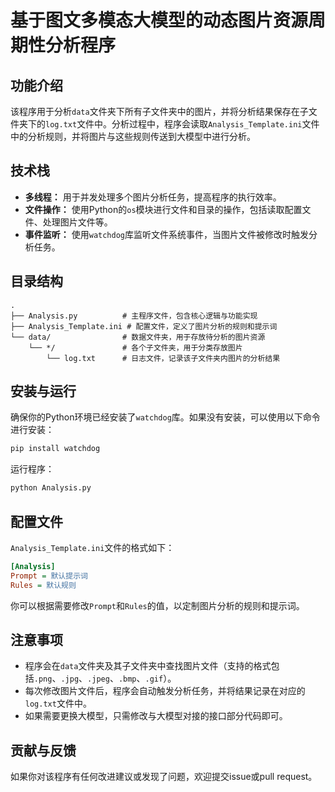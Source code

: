 # 基于图文多模态大模型的动态图片资源周期性分析程序

## 功能介绍
该程序用于分析`data`文件夹下所有子文件夹中的图片，并将分析结果保存在子文件夹下的`log.txt`文件中。分析过程中，程序会读取`Analysis_Template.ini`文件中的分析规则，并将图片与这些规则传送到大模型中进行分析。

## 技术栈
- **多线程：** 用于并发处理多个图片分析任务，提高程序的执行效率。
- **文件操作：** 使用Python的`os`模块进行文件和目录的操作，包括读取配置文件、处理图片文件等。
- **事件监听：** 使用`watchdog`库监听文件系统事件，当图片文件被修改时触发分析任务。

## 目录结构
```
.
├── Analysis.py          # 主程序文件，包含核心逻辑与功能实现
├── Analysis_Template.ini # 配置文件，定义了图片分析的规则和提示词
└── data/                # 数据文件夹，用于存放待分析的图片资源
    └── */               # 各个子文件夹，用于分类存放图片
        └── log.txt      # 日志文件，记录该子文件夹内图片的分析结果
```

## 安装与运行
确保你的Python环境已经安装了`watchdog`库。如果没有安装，可以使用以下命令进行安装：

``` bash
pip install watchdog
```
运行程序：

``` bash
python Analysis.py
```
## 配置文件
`Analysis_Template.ini`文件的格式如下：

``` ini
[Analysis]
Prompt = 默认提示词
Rules = 默认规则
```
你可以根据需要修改`Prompt`和`Rules`的值，以定制图片分析的规则和提示词。

## 注意事项
- 程序会在`data`文件夹及其子文件夹中查找图片文件（支持的格式包括`.png`、`.jpg`、`.jpeg`、`.bmp`、`.gif`）。
- 每次修改图片文件后，程序会自动触发分析任务，并将结果记录在对应的`log.txt`文件中。
- 如果需要更换大模型，只需修改与大模型对接的接口部分代码即可。

## 贡献与反馈
如果你对该程序有任何改进建议或发现了问题，欢迎提交issue或pull request。
